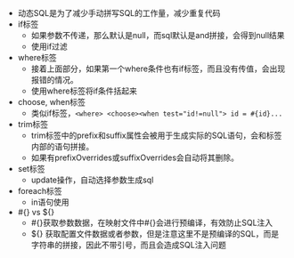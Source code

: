 - 动态SQL是为了减少手动拼写SQL的工作量，减少重复代码
- if标签
    - 如果参数不传递，那么默认是null，而sql默认是and拼接，会得到null结果
    - 使用if过滤 <if test="username!=null">
- where标签
    - 接着上面部分，如果第一个where条件也有if标签，而且没有传值，会出现报错的情况。
    - 使用where标签将if条件括起来
- choose, when标签
    - 类似if标签，`<where> <choose><when test="id!=null"> id = #{id}...`
- trim标签
    - trim标签中的prefix和suffix属性会被用于生成实际的SQL语句，会和标签内部的语句拼接。
    - 如果有prefixOverrides或suffixOverrides会自动将其删除。
- set标签
    - update操作，自动选择参数生成sql
- foreach标签
    - in语句使用
- #{} vs ${}
    - #{}获取参数数据，在映射文件中#{}会进行预编译，有效防止SQL注入
    - ${} 获取配置文件数据或者参数，但是注意这里不是预编译的SQL，而是字符串的拼接，因此不带引号，而且会造成SQL注入问题
